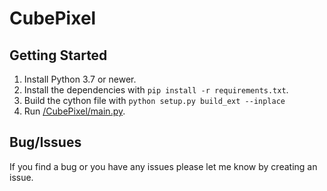 # CubePixel

## Getting Started 
1) Install Python 3.7 or newer.
2) Install the dependencies with `pip install -r requirements.txt`.
3) Build the cython file with `python setup.py build_ext --inplace`
4) Run [/CubePixel/main.py](/CubePixel/main.py).

## Bug/Issues
If you find a bug or you have any issues please let me know by creating an issue.
